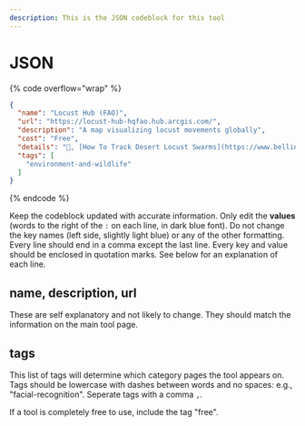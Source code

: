 ```yaml
---
description: This is the JSON codeblock for this tool
---
```


# JSON

{% code overflow="wrap" %}
```json
{
  "name": "Locust Hub (FAO)",
  "url": "https://locust-hub-hqfao.hub.arcgis.com/",
  "description": "A map visualizing locust movements globally",
  "cost": "Free",
  "details": "🦗, [How To Track Desert Locust Swarms](https://www.bellingcat.com/resources/how-tos/2020/06/23/how-to-track-desert-locust-swarms/)",
  "tags": [
    "environment-and-wildlife"
  ]
}
```
{% endcode %}

Keep the codeblock updated with accurate information. Only edit the **values** (words to the right of the `:` on each line, in dark blue font). Do not change the key names (left side, slightly light blue) or any of the other formatting. Every line should end in a comma except the last line. Every key and value should be enclosed in quotation marks. See below for an explanation of each line.&#x20;

## name, description, url

These are self explanatory and not likely to change. They should match the information on the main tool page.

## tags

This list of tags will determine which category pages the tool appears on. Tags should be lowercase with dashes between words and no spaces: e.g., "facial-recognition". Seperate tags with a comma `,`.

If a tool is completely free to use, include the tag "free".

